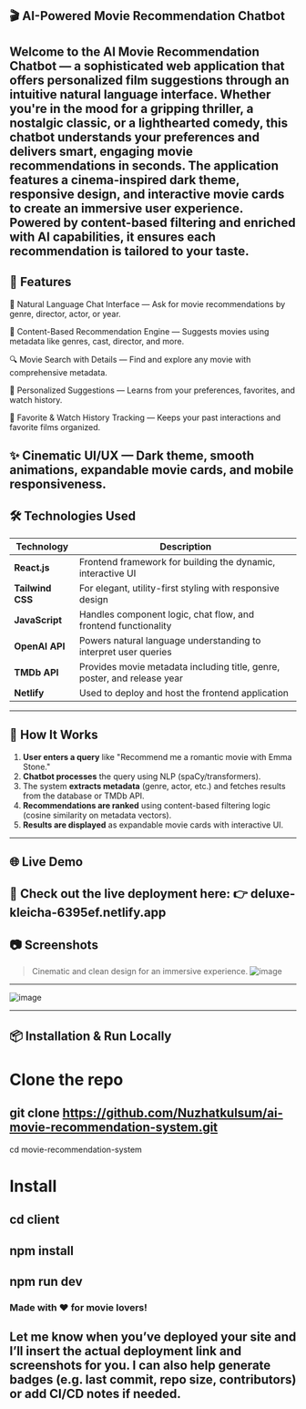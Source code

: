 ## 🎬 AI-Powered Movie Recommendation Chatbot
Welcome to the AI Movie Recommendation Chatbot — a sophisticated web application that offers personalized film suggestions through an intuitive natural language interface. Whether you're in the mood for a gripping thriller, a nostalgic classic, or a lighthearted comedy, this chatbot understands your preferences and delivers smart, engaging movie recommendations in seconds.
The application features a cinema-inspired dark theme, responsive design, and interactive movie cards to create an immersive user experience. Powered by content-based filtering and enriched with AI capabilities, it ensures each recommendation is tailored to your taste.
----

## 🚀 Features
💬 Natural Language Chat Interface — Ask for movie recommendations by genre, director, actor, or year.

🎥 Content-Based Recommendation Engine — Suggests movies using metadata like genres, cast, director, and more.

🔍 Movie Search with Details — Find and explore any movie with comprehensive metadata.

🌟 Personalized Suggestions — Learns from your preferences, favorites, and watch history.

🧾 Favorite & Watch History Tracking — Keeps your past interactions and favorite films organized.

✨ Cinematic UI/UX — Dark theme, smooth animations, expandable movie cards, and mobile responsiveness.
----

## 🛠️ Technologies Used

| Technology | Description |
|------------|-------------|
| **React.js** | Frontend framework for building the dynamic, interactive UI |
| **Tailwind CSS** | For elegant, utility-first styling with responsive design |
| **JavaScript** | Handles component logic, chat flow, and frontend functionality |
| **OpenAI API** | Powers natural language understanding to interpret user queries |
| **TMDb API** | Provides movie metadata including title, genre, poster, and release year |
| **Netlify** | Used to deploy and host the frontend application |

---

## 🧠 How It Works

1. **User enters a query** like "Recommend me a romantic movie with Emma Stone."
2. **Chatbot processes** the query using NLP (spaCy/transformers).
3. The system **extracts metadata** (genre, actor, etc.) and fetches results from the database or TMDb API.
4. **Recommendations are ranked** using content-based filtering logic (cosine similarity on metadata vectors).
5. **Results are displayed** as expandable movie cards with interactive UI.

----
## 🌐 Live Demo
🚀 Check out the live deployment here:
👉 deluxe-kleicha-6395ef.netlify.app
----
## 📷 Screenshots

> Cinematic and clean design for an immersive experience.
![image](https://github.com/user-attachments/assets/601becd9-d071-4823-b62c-c76bb12b847f)

----
![image](https://github.com/user-attachments/assets/fe49dc3b-5819-433b-88d1-c12a413a8034)

----

## 📦 Installation & Run Locally

# Clone the repo
git clone https://github.com/Nuzhatkulsum/ai-movie-recommendation-system.git
--
cd movie-recommendation-system

# Install 
cd client
--
npm install
--
npm run dev
----
### Made with ❤️ for movie lovers!

Let me know when you’ve deployed your site and I’ll insert the actual deployment link and screenshots for you. I can also help generate badges (e.g. last commit, repo size, contributors) or add CI/CD notes if needed.
----
